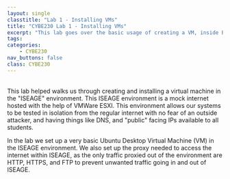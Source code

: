```yaml
---
layout: single
classtitle: "Lab 1 - Installing VMs"
title: "CYBE230 Lab 1 - Installing VMs"
excerpt: "This lab goes over the basic usage of creating a VM, inside ESXI"
tags:
categories:
    - CYBE230
nav_buttons: false
class: CYBE230
---
```

\
This lab helped walks us through creating and installing a virtual machine in the "ISEAGE" environment. This ISEAGE environment is a mock internet hosted with the help of VMWare ESXI. This environment allows our systems to be tested in isolation from the regular internet with no fear of an outside attacker, and having things like DNS, and "public" facing IPs available to all students.

In the lab we set up a very basic Ubuntu Desktop Virtual Machine (VM) in the ISEAGE environment. We also set up the proxy needed to access the internet within ISEAGE, as the only traffic proxied out of the environment are HTTP, HTTPS, and FTP to prevent unwanted traffic going in and out of ISEAGE.
